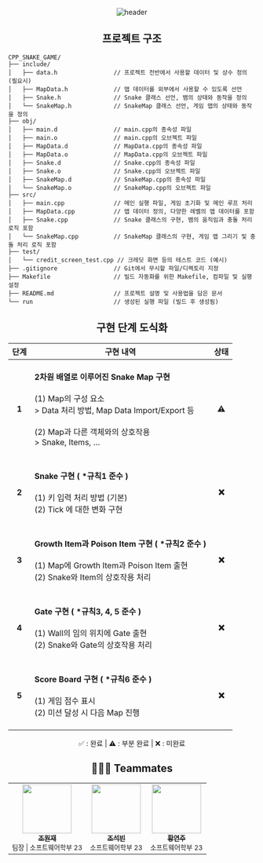 <div align=center>
  
![header](https://capsule-render.vercel.app/api?type=waving&height=300&color=gradient&text=2024%20Snake%20Game&desc=Kookmin%20Univ.%20C%2B%2B프로그래밍%20"하브사케"%20팀&descAlignY=55&animation=fadeIn&fontAlignY=40&section=header&reversal=true)

## 프로젝트 구조
<div align=left>
  
```plaintext
CPP_SNAKE_GAME/
├── include/
│   ├── data.h                // 프로젝트 전반에서 사용할 데이터 및 상수 정의 (필요시)
│   ├── MapData.h             // 맵 데이터를 외부에서 사용할 수 있도록 선언
│   ├── Snake.h               // Snake 클래스 선언, 뱀의 상태와 동작을 정의
│   └── SnakeMap.h            // SnakeMap 클래스 선언, 게임 맵의 상태와 동작을 정의
├── obj/
│   ├── main.d                // main.cpp의 종속성 파일
│   ├── main.o                // main.cpp의 오브젝트 파일
│   ├── MapData.d             // MapData.cpp의 종속성 파일
│   ├── MapData.o             // MapData.cpp의 오브젝트 파일
│   ├── Snake.d               // Snake.cpp의 종속성 파일
│   ├── Snake.o               // Snake.cpp의 오브젝트 파일
│   ├── SnakeMap.d            // SnakeMap.cpp의 종속성 파일
│   └── SnakeMap.o            // SnakeMap.cpp의 오브젝트 파일
├── src/
│   ├── main.cpp              // 메인 실행 파일, 게임 초기화 및 메인 루프 처리
│   ├── MapData.cpp           // 맵 데이터 정의, 다양한 레벨의 맵 데이터를 포함
│   ├── Snake.cpp             // Snake 클래스의 구현, 뱀의 움직임과 충돌 처리 로직 포함
│   └── SnakeMap.cpp          // SnakeMap 클래스의 구현, 게임 맵 그리기 및 충돌 처리 로직 포함
├── test/
│   └── credit_screen_test.cpp // 크레딧 화면 등의 테스트 코드 (예시)
├── .gitignore                // Git에서 무시할 파일/디렉토리 지정
├── Makefile                  // 빌드 자동화를 위한 Makefile, 컴파일 및 실행 설정
├── README.md                 // 프로젝트 설명 및 사용법을 담은 문서
└── run                       // 생성된 실행 파일 (빌드 후 생성됨)
```
</div>
  
## 구현 단계 도식화
<table>
  <thead>
    <tr>
      <th style="text-align: center;">단계</th>
      <th style="text-align: center;">구현 내역</th>
      <th style="text-align: center;">상태</th>
    </tr>
  </thead>
  <tbody>
    <tr>
      <td style="text-align: center;"><strong>1</strong></td>
      <td>
        <br><strong>2차원 배열로 이루어진 Snake Map 구현</strong><br><br>(1) Map의 구성 요소<br>> Data 처리 방법, Map Data Import/Export 등<br><br>(2) Map과 다른 객체와의 상호작용<br>> Snake, Items, … <br>&nbsp;
      </td>
      <td style="text-align: center;"><strong>⚠️</strong></td>
    </tr>
    <tr>
      <td style="text-align: center;"><strong>2</strong></td>
      <td>
        <br><strong>Snake 구현 ( *규칙1 준수 )</strong><br><br>(1) 키 입력 처리 방법 (기본)<br>(2) Tick 에 대한 변화 구현<br>&nbsp;
      </td>
      <td style="text-align: center;"><strong>❌</strong></td>
    </tr>
    <tr>
      <td style="text-align: center;"><strong>3</strong></td>
      <td>
        <br><strong>Growth Item과 Poison Item 구현 ( *규칙2 준수 )</strong><br><br>(1) Map에 Growth Item과 Poison Item 출현<br>(2) Snake와 Item의 상호작용 처리<br>&nbsp;
      </td>
      <td style="text-align: center;"><strong>❌</strong></td>
    </tr>
    <tr>
      <td style="text-align: center;"><strong>4</strong></td>
      <td>
        <br><strong>Gate 구현 ( *규칙3, 4, 5 준수 )</strong><br><br>(1) Wall의 임의 위치에 Gate 출현<br>(2) Snake와 Gate의 상호작용 처리<br>&nbsp;
      </td>
      <td style="text-align: center;"><strong>❌</strong></td>
    </tr>
    <tr>
      <td style="text-align: center;"><strong>5</strong></td>
      <td>
        <br><strong>Score Board 구현 ( *규칙6 준수 )</strong><br><br>(1) 게임 점수 표시<br>(2) 미션 달성 시 다음 Map 진행<br>&nbsp;
      </td>
      <td style="text-align: center;"><strong>❌</strong></td>
    </tr>
  </tbody>
</table>

<p style="text-align: center;">✅ : 완료 | ⚠️ : 부분 완료 | ❌ : 미완료</p>


## 🧑🏻‍💻 Teammates
<table>
  <td align="center"><a href="https://github.com/inqueue0979"><img src="https://avatars.githubusercontent.com/u/69336138?v=4" width="100px;" alt=""/><br /><sub><b>조원재</b></sub></a><br /><sub>팀장 | 소프트웨어학부 23</sub><br /></td>
  <td align="center"><a href="https://github.com/joseokbin0125"><img src="https://avatars.githubusercontent.com/u/170411407?v=4" width="100px;" alt=""/><br /><sub><b>조석빈</b></sub></a><br /><sub>소프트웨어학부 23</sub><br /></td>
  <td align="center"><a href="https://github.com/jooya38"><img src="https://avatars.githubusercontent.com/u/107492177?v=4" width="100px;" alt=""/><br /><sub><b>황연주</b></sub></a><br /><sub>소프트웨어학부 23</sub><br /></td>
</table>
</div>
